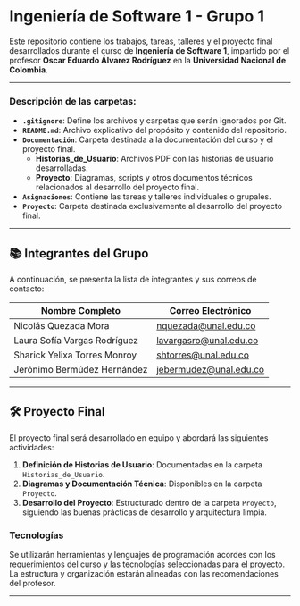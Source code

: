 # Ingeniería de Software 1 - Grupo 1

Este repositorio contiene los trabajos, tareas, talleres y el proyecto final desarrollados durante el curso de **Ingeniería de Software 1**, impartido por el profesor **Oscar Eduardo Álvarez Rodríguez** en la **Universidad Nacional de Colombia**. 

---


### **Descripción de las carpetas:**
- **`.gitignore`**: Define los archivos y carpetas que serán ignorados por Git.
- **`README.md`**: Archivo explicativo del propósito y contenido del repositorio.
- **`Documentación`**: Carpeta destinada a la documentación del curso y el proyecto final.
  - **Historias_de_Usuario**: Archivos PDF con las historias de usuario desarrolladas.
  - **Proyecto**: Diagramas, scripts y otros documentos técnicos relacionados al desarrollo del proyecto final.
- **`Asignaciones`**: Contiene las tareas y talleres individuales o grupales.
- **`Proyecto`**: Carpeta destinada exclusivamente al desarrollo del proyecto final.

---

## 📚 **Integrantes del Grupo**
A continuación, se presenta la lista de integrantes y sus correos de contacto:

| **Nombre Completo**           | **Correo Electrónico**         |  
|-------------------------------|--------------------------------|
| Nicolás Quezada Mora          | nquezada@unal.edu.co          |  
| Laura Sofía Vargas Rodríguez  | lavargasro@unal.edu.co        |  
| Sharick Yelixa Torres Monroy  | shtorres@unal.edu.co          |  
| Jerónimo Bermúdez Hernández   | jebermudez@unal.edu.co        |

---

## 🛠️ **Proyecto Final**
El proyecto final será desarrollado en equipo y abordará las siguientes actividades:  
1. **Definición de Historias de Usuario**: Documentadas en la carpeta `Historias_de_Usuario`.
2. **Diagramas y Documentación Técnica**: Disponibles en la carpeta `Proyecto`.
3. **Desarrollo del Proyecto**: Estructurado dentro de la carpeta `Proyecto`, siguiendo las buenas prácticas de desarrollo y arquitectura limpia.

### **Tecnologías**
Se utilizarán herramientas y lenguajes de programación acordes con los requerimientos del curso y las tecnologías seleccionadas para el proyecto. La estructura y organización estarán alineadas con las recomendaciones del profesor.

---


